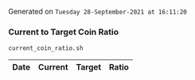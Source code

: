 Generated on `Tuesday 28-September-2021 at 16:11:20`

### Current to Target Coin Ratio
`current_coin_ratio.sh`

Date|Current|Target|Ratio
---|---|---|---
